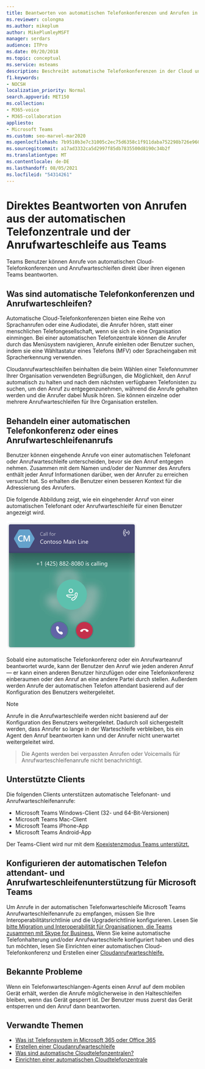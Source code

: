 ```yaml
---
title: Beantworten von automatischen Telefonkonferenzen und Anrufen in der Anrufwarteschleife
ms.reviewer: colongma
ms.author: mikeplum
author: MikePlumleyMSFT
manager: serdars
audience: ITPro
ms.date: 09/20/2018
ms.topic: conceptual
ms.service: msteams
description: Beschreibt automatische Telefonkonferenzen in der Cloud und Anrufwarteschleifen und erläutert, wie Sie diese Anrufe in einem Teams.
f1.keywords:
- NOCSH
localization_priority: Normal
search.appverid: MET150
ms.collection:
- M365-voice
- M365-collaboration
appliesto:
- Microsoft Teams
ms.custom: seo-marvel-mar2020
ms.openlocfilehash: 7b9510b3e7c31005c2ec75d6358c1f911daba752298b726e960bf38c63e11e4e
ms.sourcegitcommit: a17ad3332ca5d2997f85db7835500d8190c34b2f
ms.translationtype: MT
ms.contentlocale: de-DE
ms.lasthandoff: 08/05/2021
ms.locfileid: "54314261"
---
```

# <a name="answer-auto-attendant-and-call-queue-calls-directly-from-teams"></a>Direktes Beantworten von Anrufen aus der automatischen Telefonzentrale und der Anrufwarteschleife aus Teams

Teams Benutzer können Anrufe von automatischen Cloud-Telefonkonferenzen und Anrufwarteschleifen direkt über ihren eigenen Teams beantworten.

## <a name="what-are-auto-attendants-and-call-queues"></a>Was sind automatische Telefonkonferenzen und Anrufwarteschleifen?

Automatische Cloud-Telefonkonferenzen bieten eine Reihe von Sprachanrufen oder eine Audiodatei, die Anrufer hören, statt einer menschlichen Telefongesellschaft, wenn sie sich in eine Organisation einmingen. Bei einer automatischen Telefonzentrale können die Anrufer durch das Menüsystem navigieren, Anrufe einleiten oder Benutzer suchen, indem sie eine Wähltastatur eines Telefons (MFV) oder Spracheingaben mit Spracherkennung verwenden.

Cloudanrufwarteschleifen beinhalten die beim Wählen einer Telefonnummer Ihrer Organisation verwendeten Begrüßungen, die Möglichkeit, den Anruf automatisch zu halten und nach dem nächsten verfügbaren Telefonisten zu suchen, um den Anruf zu entgegenzunehmen, während die Anrufe gehalten werden und die Anrufer dabei Musik hören. Sie können einzelne oder mehrere Anrufwarteschleifen für Ihre Organisation erstellen.

## <a name="handling-an-auto-attendant-or-call-queue-call"></a>Behandeln einer automatischen Telefonkonferenz oder eines Anrufwarteschleifenanrufs

Benutzer können eingehende Anrufe von einer automatischen Telefonant oder Anrufwarteschleife unterscheiden, bevor sie den Anruf entgegen nehmen. Zusammen mit dem Namen und/oder der Nummer des Anrufers enthält jeder Anruf Informationen darüber, wen der Anrufer zu erreichen versucht hat. So erhalten die Benutzer einen besseren Kontext für die Adressierung des Anrufers.

Die folgende Abbildung zeigt, wie ein eingehender Anruf von einer automatischen Telefonant oder Anrufwarteschleife für einen Benutzer angezeigt wird.

![Screenshot einer Benachrichtigung über einen eingehenden Anruf](media/answer-auto-attendant-and-call-queue-calls-image1.png)

Sobald eine automatische Telefonkonferenz oder ein Anrufwarteanruf beantwortet wurde, kann der Benutzer den Anruf wie jeden anderen Anruf &#x2014; er kann einen anderen Benutzer hinzufügen oder eine Telefonkonferenz einberaumen oder den Anruf an eine andere Partei durch stellen. Außerdem werden Anrufe der automatischen Telefon attendant basierend auf der Konfiguration des Benutzers weitergeleitet.

> [!NOTE] 
> Anrufe in die Anrufwarteschleife werden nicht basierend auf der Konfiguration des Benutzers weitergeleitet. Dadurch soll sichergestellt werden, dass Anrufer so lange in der Warteschleife verbleiben, bis ein Agent den Anruf beantworten kann und der Anrufer nicht unerwartet weitergeleitet wird.

> Die Agents werden bei verpassten Anrufen oder Voicemails für Anrufwarteschleifenanrufe nicht benachrichtigt.

## <a name="supported-clients"></a>Unterstützte Clients

Die folgenden Clients unterstützen automatische Telefonant- und Anrufwarteschleifenanrufe:

-    Microsoft Teams Windows-Client (32- und 64-Bit-Versionen)
-    Microsoft Teams Mac-Client
-    Microsoft Teams iPhone-App
-    Microsoft Teams Android-App

Der Teams-Client wird nur mit dem [Koexistenzmodus Teams unterstützt.](/microsoftteams/setting-your-coexistence-and-upgrade-settings)

## <a name="configure-auto-attendant-and-call-queue-support-for-microsoft-teams"></a>Konfigurieren der automatischen Telefon attendant- und Anrufwarteschleifenunterstützung für Microsoft Teams

Um Anrufe in der automatischen Telefonwarteschleife Microsoft Teams Anrufwarteschleifenanrufe zu empfangen, müssen Sie Ihre Interoperabilitätsrichtlinie und die Upgraderichtlinie konfigurieren. Lesen Sie [bitte Migration und Interoperabilität für Organisationen, die Teams zusammen mit Skype for Business.](migration-interop-guidance-for-teams-with-skype.md) Wenn Sie keine automatische Telefonhalterung und/oder Anrufwarteschleife konfiguriert [](create-a-phone-system-auto-attendant.md) haben und dies tun möchten, lesen Sie Einrichten einer automatischen Cloud-Telefonkonferenz und Erstellen einer [Cloudanrufwarteschleife.](create-a-phone-system-call-queue.md)

## <a name="known-issues"></a>Bekannte Probleme

Wenn ein Telefonwarteschlangen-Agents einen Anruf auf dem mobilen Gerät erhält, werden die Anrufe möglicherweise in den Halteschleifen bleiben, wenn das Gerät gesperrt ist. Der Benutzer muss zuerst das Gerät entsperren und den Anruf dann beantworten.


## <a name="related-topics"></a>Verwandte Themen

-    [Was ist Telefonsystem in Microsoft 365 oder Office 365](what-is-phone-system-in-office-365.md)
-    [Erstellen einer Cloudanrufwarteschleife](create-a-phone-system-call-queue.md)
-    [Was sind automatische Cloudtelefonzentralen?](what-are-phone-system-auto-attendants.md)
-    [Einrichten einer automatischen Cloudtelefonzentrale](create-a-phone-system-auto-attendant.md)

